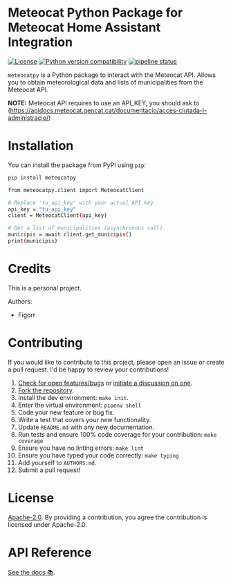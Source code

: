 # Meteocat Python Package for Meteocat Home Assistant Integration

[![License](https://img.shields.io/badge/License-Apache%202.0-blue.svg)](https://opensource.org/licenses/Apache-2.0)
[![Python version compatibility](https://img.shields.io/pypi/pyversions/meteocatpy)](https://pypi.org/project/meteocatpy)
[![pipeline status](https://gitlab.com/figorr/meteocatpy/badges/master/pipeline.svg)](https://gitlab.com/figorr/meteocatpy/commits/master)


`meteocatpy` is a Python package to interact with the Meteocat API. Allows you to obtain meteorological data and lists of municipalities from the Meteocat API.

**NOTE:** Meteocat API requires to use an API_KEY, you should ask to (https://apidocs.meteocat.gencat.cat/documentacio/acces-ciutada-i-administracio/)

# Installation

You can install the package from PyPI using `pip`:
```bash
pip install meteocatpy
```

```bash
from meteocatpy.client import MeteocatClient

# Replace 'tu_api_key' with your actual API key
api_key = "tu_api_key"
client = MeteocatClient(api_key)

# Get a list of municipalities (asynchronous call)
municipis = await client.get_municipis()
print(municipis)
```

# Credits

This is a personal project.

Authors:
- Figorr

# Contributing

If you would like to contribute to this project, please open an issue or create a pull request. I'd be happy to review your contributions!

1.  [Check for open features/bugs](https://gitlab.com/figorr/meteocatpy/issues)
    or [initiate a discussion on one](https://gitlab.com/figorr/meteocatpy/issues/new).
2.  [Fork the repository](https://gitlab.com/figorr/meteocatpy/forks/new).
3.  Install the dev environment: `make init`.
4.  Enter the virtual environment: `pipenv shell`
5.  Code your new feature or bug fix.
6.  Write a test that covers your new functionality.
7.  Update `README.md` with any new documentation.
8.  Run tests and ensure 100% code coverage for your contribution: `make coverage`
9.  Ensure you have no linting errors: `make lint`
10. Ensure you have typed your code correctly: `make typing`
11. Add yourself to `AUTHORS.md`.
12. Submit a pull request!

# License

[Apache-2.0](LICENSE). By providing a contribution, you agree the contribution is licensed under Apache-2.0.

# API Reference

[See the docs 📚](https://apidocs.meteocat.gencat.cat/section/informacio-general/).